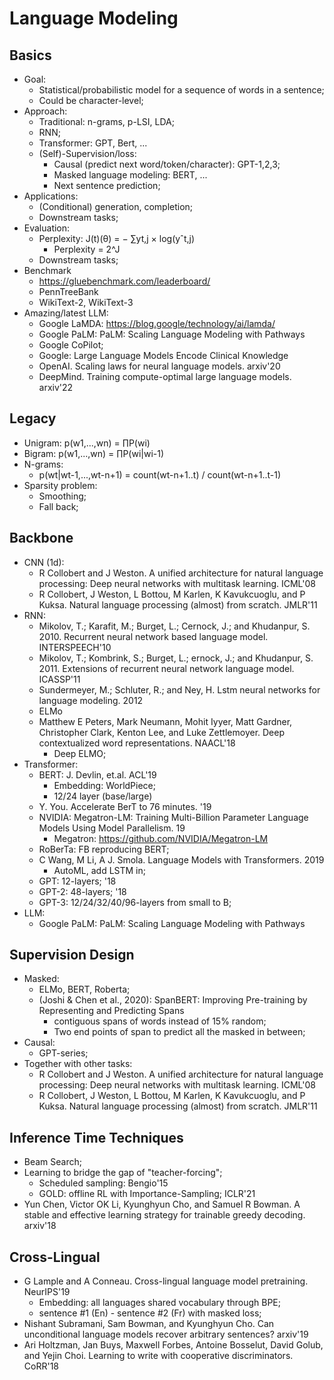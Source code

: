 # Language Modeling

## Basics
- Goal:
	- Statistical/probabilistic model for a sequence of words in a sentence;
	- Could be character-level;
- Approach:
	- Traditional: n-grams, p-LSI, LDA;
	- RNN;
	- Transformer: GPT, Bert, ...
	- (Self)-Supervision/loss:
		- Causal (predict next word/token/character): GPT-1,2,3;
		- Masked language modeling: BERT, ...
		- Next sentence prediction;
- Applications:
	- (Conditional) generation, completion;
	- Downstream tasks;
- Evaluation:
	- Perplexity: J(t)(θ) = − ∑yt,j × log(yˆt,j)
		- Perplexity = 2^J
	- Downstream tasks;
- Benchmark
	- https://gluebenchmark.com/leaderboard/
	- PennTreeBank
	- WikiText-2, WikiText-3
- Amazing/latest LLM:
	- Google LaMDA: https://blog.google/technology/ai/lamda/
	- Google PaLM: PaLM: Scaling Language Modeling with Pathways
	- Google CoPilot;
	- Google: Large Language Models Encode Clinical Knowledge
	- OpenAI. Scaling laws for neural language models. arxiv'20
	- DeepMind. Training compute-optimal large language models. arxiv'22

## Legacy
- Unigram: p(w1,...,wn) = ∏P(wi)
- Bigram: p(w1,...,wn) = ∏P(wi|wi-1)
- N-grams:
	- p(wt|wt-1,...,wt-n+1) = count(wt-n+1..t) / count(wt-n+1..t-1)
- Sparsity problem:
	- Smoothing;
	- Fall back;

## Backbone
- CNN (1d): 
	- R Collobert and J Weston. A unified architecture for natural language processing: Deep neural networks with multitask learning. ICML'08
	- R Collobert, J Weston, L Bottou, M Karlen, K Kavukcuoglu, and P Kuksa. Natural language processing (almost) from scratch. JMLR'11
- RNN:
	- Mikolov, T.; Karafit, M.; Burget, L.; Cernock, J.; and Khudanpur, S. 2010. Recurrent neural network based language model. INTERSPEECH'10
	- Mikolov, T.; Kombrink, S.; Burget, L.; ernock, J.; and Khudanpur, S. 2011. Extensions of recurrent neural network language model. ICASSP'11
	- Sundermeyer, M.; Schluter, R.; and Ney, H. Lstm neural networks for language modeling. 2012
	- ELMo
	- Matthew E Peters, Mark Neumann, Mohit Iyyer, Matt Gardner, Christopher Clark, Kenton Lee, and Luke Zettlemoyer. Deep contextualized word representations. NAACL'18
		- Deep ELMO;
- Transformer:
	- BERT: J. Devlin, et.al. ACL'19
		- Embedding: WorldPiece;
		- 12/24 layer (base/large)
	- Y. You. Accelerate BerT to 76 minutes. '19
	- NVIDIA: Megatron-LM: Training Multi-Billion Parameter Language Models Using Model Parallelism. 19
		- Megatron: https://github.com/NVIDIA/Megatron-LM
	- RoBerTa: FB reproducing BERT;
	- C Wang, M Li, A J. Smola. Language Models with Transformers. 2019
		- AutoML, add LSTM in;
	- GPT: 12-layers; '18
	- GPT-2: 48-layers; '18
	- GPT-3: 12/24/32/40/96-layers from small to B;
- LLM:
	- Google PaLM: PaLM: Scaling Language Modeling with Pathways

## Supervision Design
- Masked:
	- ELMo, BERT, Roberta;
	- (Joshi & Chen et al., 2020): SpanBERT: Improving Pre-training by Representing and Predicting Spans
		- contiguous spans of words instead of 15% random;
		- Two end points of span to predict all the masked in between;
- Causal:
	- GPT-series;
- Together with other tasks:
	- R Collobert and J Weston. A unified architecture for natural language processing: Deep neural networks with multitask learning. ICML'08
	- R Collobert, J Weston, L Bottou, M Karlen, K Kavukcuoglu, and P Kuksa. Natural language processing (almost) from scratch. JMLR'11

## Inference Time Techniques
- Beam Search;
- Learning to bridge the gap of "teacher-forcing";
	- Scheduled sampling: Bengio'15
	- GOLD: offline RL with Importance-Sampling; ICLR'21
- Yun Chen, Victor OK Li, Kyunghyun Cho, and Samuel R Bowman. A stable and effective learning strategy for trainable greedy decoding. arxiv'18

## Cross-Lingual
- G Lample and A Conneau. Cross-lingual language model pretraining. NeurIPS'19
	- Embedding: all languages shared vocabulary through BPE;
	- sentence #1 (En) - sentence #2 (Fr) with masked loss;
- Nishant Subramani, Sam Bowman, and Kyunghyun Cho. Can unconditional language models recover arbitrary sentences? arxiv'19
- Ari Holtzman, Jan Buys, Maxwell Forbes, Antoine Bosselut, David Golub, and Yejin Choi. Learning to write with cooperative discriminators. CoRR'18
